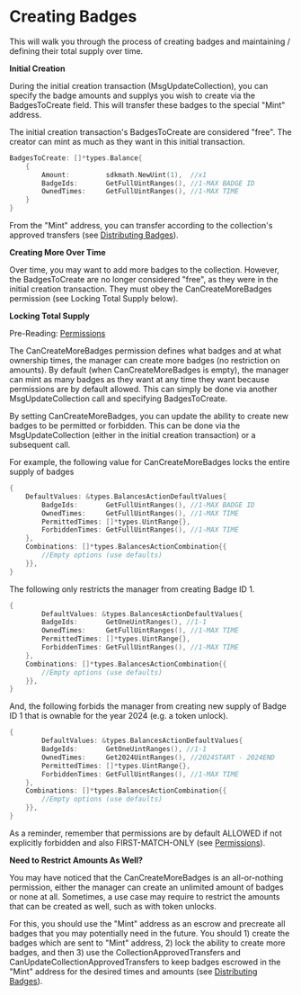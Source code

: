 # Creating Badges

This will walk you through the process of creating badges and maintaining / defining their total supply over time.&#x20;

**Initial Creation**

During the initial creation transaction (MsgUpdateCollection), you can specify the badge amounts and supplys you wish to create via the BadgesToCreate field. This will transfer these badges to the special "Mint" address.&#x20;

The initial creation transaction's BadgesToCreate are considered "free". The creator can mint as much as they want in this initial transaction.

```go
BadgesToCreate: []*types.Balance{
	{
		Amount:         sdkmath.NewUint(1),  //x1
		BadgeIds:       GetFullUintRanges(), //1-MAX BADGE ID
		OwnedTimes: 	GetFullUintRanges(), //1-MAX TIME
	}
}
```

From the "Mint" address, you can transfer according to the collection's approved transfers (see [Distributing Badges](distributing-badges.md)).

**Creating More Over Time**&#x20;

Over time, you may want to add more badges to the collection. However, the BadgesToCreate are no longer considered "free", as they were in the initial creation transaction. They must obey the CanCreateMoreBadges permission (see Locking Total Supply below).

**Locking Total Supply**

Pre-Reading: [Permissions](../concepts/permissions.md)

The CanCreateMoreBadges permission defines what badges and at what ownership times, the manager can create more badges (no restriction on amounts). By default (when CanCreateMoreBadges is empty), the manager can mint as many badges as they want at any time they want because permissions are by default allowed. This can simply be done via another MsgUpdateCollection call and specifying BadgesToCreate.

By setting CanCreateMoreBadges, you can update the ability to create new badges to be permitted or forbidden. This can be done via the MsgUpdateCollection (either in the initial creation transaction) or a subsequent call.

For example, the following value for CanCreateMoreBadges locks the entire supply of badges

```go
{
	DefaultValues: &types.BalancesActionDefaultValues{
		BadgeIds:       GetFullUintRanges(), //1-MAX BADGE ID
		OwnedTimes: 	GetFullUintRanges(), //1-MAX TIME
		PermittedTimes: []*types.UintRange{},
		ForbiddenTimes: GetFullUintRanges(), //1-MAX TIME
	},
	Combinations: []*types.BalancesActionCombination{{
		//Empty options (use defaults)
	}},
}

```

The following only restricts the manager from creating Badge ID 1.

```go
{
        DefaultValues: &types.BalancesActionDefaultValues{
		BadgeIds:       GetOneUintRanges(), //1-1
		OwnedTimes: 	GetFullUintRanges(), //1-MAX TIME
		PermittedTimes: []*types.UintRange{},
		ForbiddenTimes: GetFullUintRanges(), //1-MAX TIME
	},
	Combinations: []*types.BalancesActionCombination{{
		//Empty options (use defaults)
	}},
}
```

And, the following forbids the manager from creating new supply of Badge ID 1 that is ownable for the year 2024 (e.g. a token unlock).

```go
{
        DefaultValues: &types.BalancesActionDefaultValues{
		BadgeIds:       GetOneUintRanges(), //1-1
		OwnedTimes: 	Get2024UintRanges(), //2024START - 2024END
		PermittedTimes: []*types.UintRange{},
		ForbiddenTimes: GetFullUintRanges(), //1-MAX TIME
	},
	Combinations: []*types.BalancesActionCombination{{
		//Empty options (use defaults)
	}},
}
```

As a reminder, remember that permissions are by default ALLOWED if not explicitly forbidden and also FIRST-MATCH-ONLY (see [Permissions](../concepts/permissions.md)).

**Need to Restrict Amounts As Well?**

You may have noticed that the CanCreateMoreBadges is an all-or-nothing permission, either the  manager can create an unlimited amount of badges or none at all. Sometimes, a use case may require to restrict the amounts that can be created as well, such as with token unlocks.&#x20;

For this, you should use the "Mint" address as an escrow and precreate all badges that you may potentially need in the future. You should 1) create the badges which are sent to "Mint" address, 2) lock the ability to create more badges, and then 3) use the CollectionApprovedTransfers and CanUpdateCollectionApprovedTransfers to keep badges escrowed in the "Mint" address for the desired times and amounts (see [Distributing Badges](distributing-badges.md)).
